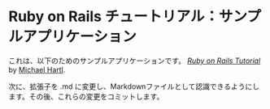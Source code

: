# Ruby on Rails チュートリアル：サンプルアプリケーション

これは、以下のためのサンプルアプリケーションです。
[*Ruby on Rails Tutorial*](http://railstutorial.jp/)
by [Michael Hartl](http://michaelhartl.com/).

次に、拡張子を .md に変更し、Markdownファイルとして認識できるようにします。その後、これらの変更をコミットします。